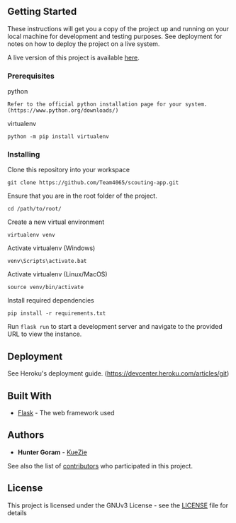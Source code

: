 ## Getting Started

These instructions will get you a copy of the project up and running on your local machine for development and testing purposes. See deployment for notes on how to deploy the project on a live system.

A live version of this project is available [here](https://nerds-of-prey-scouting-app.herokuapp.com/).

### Prerequisites

python
```
Refer to the official python installation page for your system. (https://www.python.org/downloads/)
```

virtualenv
```
python -m pip install virtualenv
```

### Installing

Clone this repository into your workspace
```
git clone https://github.com/Team4065/scouting-app.git
```

Ensure that you are in the root folder of the project.
```
cd /path/to/root/
```

Create a new virtual environment
```
virtualenv venv
```

Activate virtualenv (Windows)

```
venv\Scripts\activate.bat
```

Activate virtualenv (Linux/MacOS)

```
source venv/bin/activate
```

Install required dependencies
```
pip install -r requirements.txt
```

Run `flask run` to start a development server and navigate to the provided URL to view the instance.

## Deployment

See Heroku's deployment guide. (https://devcenter.heroku.com/articles/git)

## Built With

* [Flask](https://flask.palletsprojects.com/en/1.1.x/) - The web framework used

## Authors

* **Hunter Goram** - [KueZie](https://github.com/KueZie)

See also the list of [contributors](https://github.com/Team4065/scouting-app/contributors) who participated in this project.

## License

This project is licensed under the GNUv3 License - see the [LICENSE](LICENSE) file for details
